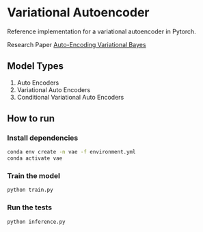 
# Variational Autoencoder

Reference implementation for a variational autoencoder in Pytorch.

Research Paper [Auto-Encoding Variational Bayes](https://arxiv.org/abs/1312.6114)

## Model Types
1. Auto Encoders
2. Variational Auto Encoders
3. Conditional Variational Auto Encoders


## How to run
### Install dependencies

```bash
conda env create -n vae -f environment.yml
conda activate vae
```

### Train the model

```bash
python train.py
```
### Run the tests

```bash
python inference.py
```